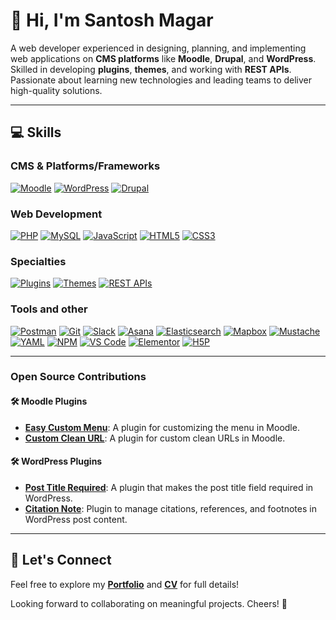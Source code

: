 <!--
**santoshtmp/santoshtmp** is a ✨ _special_ ✨ repository because its `README.md` (this file) appears on your GitHub profile.

Here are some ideas to get you started:

- 🔭 I’m currently working on ...
- 🌱 I’m currently learning ...
- 👯 I’m looking to collaborate on ...
- 🤔 I’m looking for help with ...
- 💬 Ask me about ...
- 📫 How to reach me: ...
- 😄 Pronouns: ...
- ⚡ Fun fact: ...
-->

# 👋 Hi, I'm Santosh Magar

A web developer experienced in designing, planning, and implementing web applications on **CMS platforms** like **Moodle**, **Drupal**, and **WordPress**. Skilled in developing **plugins**, **themes**, and working with **REST APIs**. Passionate about learning new technologies and leading teams to deliver high-quality solutions.

---

## 💻 Skills

### CMS & Platforms/Frameworks
[![Moodle](https://img.shields.io/badge/Moodle-F98012?logo=moodle&logoColor=white)](https://moodle.org)  [![WordPress](https://img.shields.io/badge/WordPress-21759B?logo=wordpress&logoColor=white)](https://wordpress.org)  [![Drupal](https://img.shields.io/badge/Drupal-0678BE?logo=drupal&logoColor=white)](https://www.drupal.org)

### Web Development
[![PHP](https://img.shields.io/badge/PHP-777BB4?logo=php&logoColor=white)](https://www.php.net)  [![MySQL](https://img.shields.io/badge/MySQL-4479A1?logo=mysql&logoColor=white)](https://www.mysql.com)  [![JavaScript](https://img.shields.io/badge/JavaScript-F7DF1E?logo=javascript&logoColor=black)](https://developer.mozilla.org/en-US/docs/Web/JavaScript)  [![HTML5](https://img.shields.io/badge/HTML5-E34F26?logo=html5&logoColor=white)](https://developer.mozilla.org/en-US/docs/Web/HTML)  [![CSS3](https://img.shields.io/badge/CSS3-1572B6?logo=css3&logoColor=white)](https://developer.mozilla.org/en-US/docs/Web/CSS)


### Specialties
[![Plugins](https://img.shields.io/badge/Plugins-Important-lightgrey)](https://developer.wordpress.org/plugins/)  [![Themes](https://img.shields.io/badge/Themes-Creative-lightgrey)](https://developer.wordpress.org/themes/)  [![REST APIs](https://img.shields.io/badge/APIs-REST%20%7C%20JSON-lightgrey)](https://restfulapi.net)


### Tools and other
[![Postman](https://img.shields.io/badge/Postman-FF6C37?logo=postman&logoColor=white)](https://www.postman.com)  [![Git](https://img.shields.io/badge/Git-F05032?logo=git&logoColor=white)](https://git-scm.com)  [![Slack](https://img.shields.io/badge/Slack-4A154B?logo=slack&logoColor=white)](https://slack.com)  [![Asana](https://img.shields.io/badge/Asana-273347?logo=asana&logoColor=white)](https://asana.com)  [![Elasticsearch](https://img.shields.io/badge/Elasticsearch-005571?logo=elasticsearch&logoColor=white)](https://www.elastic.co/elasticsearch)  [![Mapbox](https://img.shields.io/badge/Mapbox-4264FB?logo=mapbox&logoColor=white)](https://www.mapbox.com)  [![Mustache](https://img.shields.io/badge/Mustache-000000?logo=mustache&logoColor=white)](https://mustache.github.io)  [![YAML](https://img.shields.io/badge/YAML-C9B037?logo=yaml&logoColor=black)](https://yaml.org)  [![NPM](https://img.shields.io/badge/NPM-CB3837?logo=npm&logoColor=white)](https://www.npmjs.com)  [![VS Code](https://img.shields.io/badge/VS%20Code-007ACC?logo=visualstudiocode&logoColor=white)](https://code.visualstudio.com) [![Elementor](https://img.shields.io/badge/Elementor-92003B?logo=elementor&logoColor=white)](https://elementor.com) [![H5P](https://img.shields.io/badge/H5P-1794D4?logo=h5p&logoColor=white)](https://h5p.org)

---

### Open Source Contributions
#### 🛠️ Moodle Plugins
- **[Easy Custom Menu](https://moodle.org/plugins/local_easycustmenu)**: A plugin for customizing the menu in Moodle.
- **[Custom Clean URL](https://moodle.org/plugins/local_customcleanurl)**: A plugin for custom clean URLs in Moodle.
  
#### 🛠️ WordPress Plugins
- **[Post Title Required](https://wordpress.org/plugins/post-title-required/)**: A plugin that makes the post title field required in WordPress.
- **[Citation Note](https://wordpress.org/plugins/citation-note/)**: Plugin to manage citations, references, and footnotes in WordPress post content.

---

## 📌 Let's Connect

Feel free to explore my **[Portfolio](https://santoshmagar.com.np/portfolio)** and **[CV](https://docs.google.com/document/d/1OjrZ1W_1nP9TuYRAWKzM0Xd_mcZG2rtm/edit?usp=sharing&ouid=110968770568888690501&rtpof=true&sd=true)** for full details!

Looking forward to collaborating on meaningful projects. Cheers! 🚀

